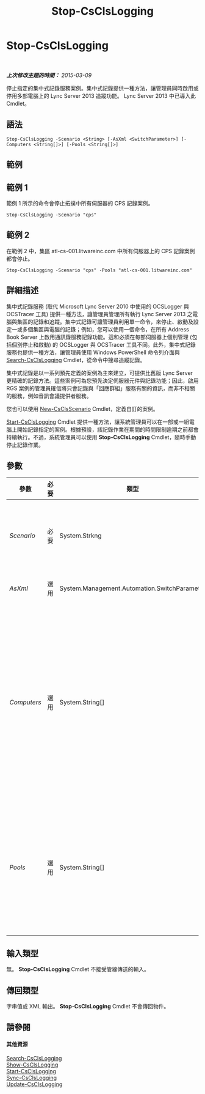 ﻿---
title: Stop-CsClsLogging
TOCTitle: Stop-CsClsLogging
ms:assetid: 63d0f0d6-5eec-4a16-b834-37611c584f52
ms:mtpsurl: https://technet.microsoft.com/zh-tw/library/JJ619180(v=OCS.15)
ms:contentKeyID: 49291122
ms.date: 08/10/2015
mtps_version: v=OCS.15
ms.translationtype: HT
---

# Stop-CsClsLogging

 

_**上次修改主題的時間：** 2015-03-09_

停止指定的集中式記錄服務案例。集中式記錄提供一種方法，讓管理員同時啟用或停用多部電腦上的 Lync Server 2013 追蹤功能。 Lync Server 2013 中已導入此 Cmdlet。

## 語法

    Stop-CsClsLogging -Scenario <String> [-AsXml <SwitchParameter>] [-Computers <String[]>] [-Pools <String[]>]

## 範例

## 範例 1

範例 1 所示的命令會停止拓撲中所有伺服器的 CPS 記錄案例。

    Stop-CsClsLogging -Scenario "cps"

## 範例 2

在範例 2 中，集區 atl-cs-001.litwareinc.com 中所有伺服器上的 CPS 記錄案例都會停止。

    Stop-CsClsLogging -Scenario "cps" -Pools "atl-cs-001.litwareinc.com"

## 詳細描述

集中式記錄服務 (取代 Microsoft Lync Server 2010 中使用的 OCSLogger 與 OCSTracer 工具) 提供一種方法，讓管理員管理所有執行 Lync Server 2013 之電腦與集區的記錄和追蹤。集中式記錄可讓管理員利用單一命令，來停止、啟動及設定一或多個集區與電腦的記錄；例如，您可以使用一個命令，在所有 Address Book Server 上啟用通訊錄服務記錄功能。這和必須在每部伺服器上個別管理 (包括個別停止和啟動) 的 OCSLogger 與 OCSTracer 工具不同。此外，集中式記錄服務也提供一種方法，讓管理員使用 Windows PowerShell 命令列介面與 [Search-CsClsLogging](search-csclslogging.md) Cmdlet，從命令中搜尋追蹤記錄。

集中式記錄是以一系列預先定義的案例為主來建立，可提供比舊版 Lync Server 更精確的記錄方法。這些案例可為您預先決定伺服器元件與記錄功能；因此，啟用 RGS 案例的管理員確信將只會記錄與「回應群組」服務有關的資訊，而非不相關的服務，例如音訊會議提供者服務。

您也可以使用 [New-CsClsScenario](new-csclsscenario.md) Cmdlet，定義自訂的案例。

[Start-CsClsLogging](start-csclslogging.md) Cmdlet 提供一種方法，讓系統管理員可以在一部或一組電腦上開始記錄指定的案例。根據預設，該記錄作業在期間的時間限制逾期之前都會持續執行。不過，系統管理員可以使用 **Stop-CsClsLogging** Cmdlet，隨時手動停止記錄作業。

## 參數


<table>
<colgroup>
<col style="width: 25%" />
<col style="width: 25%" />
<col style="width: 25%" />
<col style="width: 25%" />
</colgroup>
<thead>
<tr class="header">
<th>參數</th>
<th>必要</th>
<th>類型</th>
<th>說明</th>
</tr>
</thead>
<tbody>
<tr class="odd">
<td><p><em>Scenario</em></p></td>
<td><p>必要</p></td>
<td><p>System.Strkng</p></td>
<td><p>要停止的集中式記錄案例名稱。使用以下命令可以傳回可用的案例 (與其名稱) 名稱：</p>
<p>Get-CsClsScenario | Select-Object Name</p></td>
</tr>
<tr class="even">
<td><p><em>AsXml</em></p></td>
<td><p>選用</p></td>
<td><p>System.Management.Automation.SwitchParameter</p></td>
<td><p>指定時，會使用 XML 傳回資訊。</p></td>
</tr>
<tr class="odd">
<td><p><em>Computers</em></p></td>
<td><p>選用</p></td>
<td><p>System.String[]</p></td>
<td><p>可讓管理員在指定的伺服器或一組伺服器上停止記錄功能。若要在單一伺服器上停止記錄功能，請指定該伺服器的完整網域名稱。例如：</p>
<p>-Computers &quot;atl-server-001.litwareinc.com&quot;</p>
<p>您可以使用逗號分隔電腦的 FQDN 來指定多個伺服器：</p>
<p>-Computers &quot;atl-server-001.litwareinc.com&quot;,&quot;red-server-002.litwareinc.com&quot;</p>
<p>如果未加上 Computers 參數或 Pools 參數， <strong>Stop-CsClsLogging</strong> Cmdlet 將針對拓撲中的所有集區執行命令。</p></td>
</tr>
<tr class="even">
<td><p><em>Pools</em></p></td>
<td><p>選用</p></td>
<td><p>System.String[]</p></td>
<td><p>可讓管理員在集區中的每個伺服器上停止記錄功能。若要在集區中停止記錄功能，請指定該集區的完整網域名稱。例如：</p>
<p>-Pools &quot;atl-cs-001.litwareinc.com&quot;</p>
<p>您可以使用逗號分隔集區的 FQDN 來指定多個集區：</p>
<p>-Pools &quot;atl-cs-001.litwareinc.com&quot;,&quot;red-cs-002.litwareinc.com&quot;</p></td>
</tr>
</tbody>
</table>


## 輸入類型

無。 **Stop-CsClsLogging** Cmdlet 不接受管線傳送的輸入。

## 傳回類型

字串值或 XML 輸出。 **Stop-CsClsLogging** Cmdlet 不會傳回物件。

## 請參閱

#### 其他資源

[Search-CsClsLogging](search-csclslogging.md)  
[Show-CsClsLogging](show-csclslogging.md)  
[Start-CsClsLogging](start-csclslogging.md)  
[Sync-CsClsLogging](sync-csclslogging.md)  
[Update-CsClsLogging](update-csclslogging.md)

